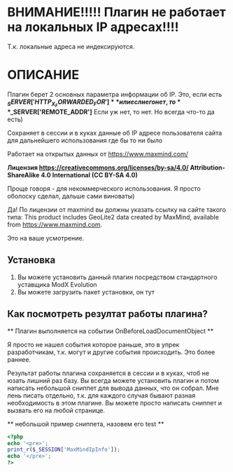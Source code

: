 # ВНИМАНИЕ!!!!! Плагин не работает на локальных IP адресах!!!!

Т.к. локальные адреса не индексируются.

# ОПИСАНИЕ

Плагин берет 2 основных параметра информации об IP.
Это, если есть **$_SERVER['HTTP_X_FORWARDED_FOR']** или если его нет, то **$_SERVER['REMOTE_ADDR']** 
Если уж нет, то нет. Но всегда что-то да есть)

Сохраняет в сессии и в куках данные об IP адресе пользователя сайта для дальнейшего использования где бы то ни было

Работает на открытых данных от https://www.maxmind.com/

**Лицензия https://creativecommons.org/licenses/by-sa/4.0/ Attribution-ShareAlike 4.0 International (CC BY-SA 4.0)**

Проще говоря - для некоммерческого использования. Я просто оболоску сделал, дальше сами виноваты)

Да! По лицензии от maxmind вы должны указать ссылку на сайте такого типа:
This product includes GeoLite2 data created by MaxMind, available from
<a href="https://www.maxmind.com">https://www.maxmind.com</a>.

Это на ваше усмотрение.

## Установка

1. Вы можете установить данный плагин посредством стандартного уставщика ModX Evolution
2. Вы можете загрузить пакет установки, он тут

## Как посмотреть резултат работы плагина?

** Плагин выполняется на событии OnBeforeLoadDocumentObject **

Я просто не нашел события которое раньше, это в упрек разработчикам, т.к. могут и другие события происходить.
Это более раннее.

Результат работы плагина сохраняется в сессии и в куках, чтоб не юзать лишний раз базу.
Вы всегда можете установить плагин и потом написать небольшой сниппет для вывода данных, что он собрал.
Мне лень писать отдельно, т.к. для каждого случая бывают разная необходимость в этом плагине.
Вы можете просто написать сниппет и вызвать его на любой странице.

** небольшой пример сниппета, назовем его test **

```php
<?php 
echo '<pre>';
print_r($_SESSION['MaxMindIpInfo']);
echo '</pre>';
?>
```